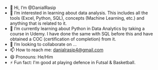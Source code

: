 - 👋 Hi, I’m @DanialRasip
- 👀 I’m interested in learning about data analysis. This includes all the tools (Excel, Python, SQL), concepts (Machine Learning, etc.) and anything that is related to it.
- 🌱 I’m currently learning about Python in Data Analytics by taking a course in Udemy. I have done the same with SQL before this and have obtained a COC (certification of completion) from it.
- 💞️ I’m looking to collaborate on ...
- 📫 How to reach me: danialrasip4@gmail.com
- 😄 Pronouns: He/Him
- ⚡ Fun fact: I'm good at playing defence in Futsal & Basketball.

<!---
DanialRasip/DanialRasip is a ✨ special ✨ repository because its `README.md` (this file) appears on your GitHub profile.
You can click the Preview link to take a look at your changes.
--->
